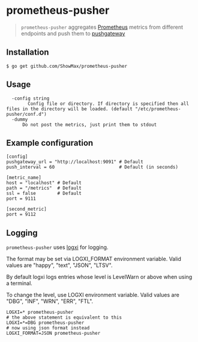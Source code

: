 # prometheus-pusher
> `prometheus-pusher` aggregates [Prometheus](https://prometheus.io/) metrics from different endpoints and push them to [pushgateway](https://github.com/prometheus/pushgateway)

## Installation
```
$ go get github.com/ShowMax/prometheus-pusher
```

## Usage
```
  -config string
    	Config file or directory. If directory is specified then all files in the directory will be loaded. (default "/etc/prometheus-pusher/conf.d")
  -dummy
      Do not post the metrics, just print them to stdout
```

## Example configuration
```
[config]
pushgateway_url = "http://localhost:9091" # Default
push_interval = 60                        # Default (in seconds)

[metric_name]
host = "localhost" # Default
path = "/metrics"  # Default
ssl = false        # Default
port = 9111

[second_metric]
port = 9112
```


## Logging
`prometheus-pusher` uses [logxi](https://github.com/mgutz/logxi#configuration) for logging.

The format may be set via LOGXI_FORMAT environment variable. Valid values are "happy", "text", "JSON", "LTSV".

By default logxi logs entries whose level is LevelWarn or above when using a terminal.

To change the level, use LOGXI environment variable. Valid values are "DBG", "INF", "WRN", "ERR", "FTL".

```
LOGXI=* prometheus-pusher
# the above statement is equivalent to this
LOGXI=*=DBG prometheus-pusher
# now using json format instead
LOGXI_FORMAT=JSON prometheus-pusher
```

